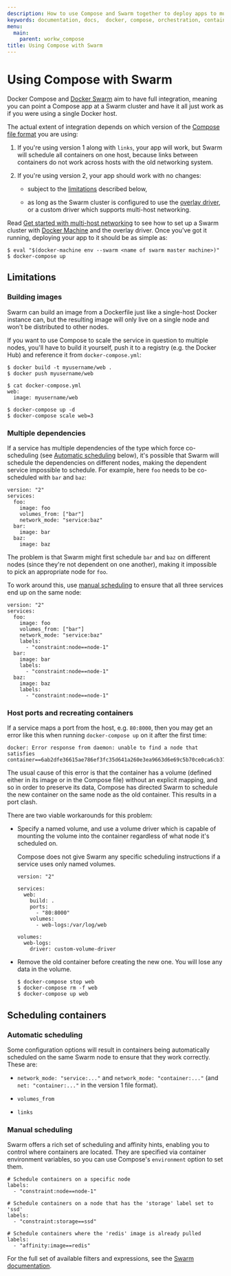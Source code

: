 ```yaml
---
description: How to use Compose and Swarm together to deploy apps to multi-host clusters
keywords: documentation, docs,  docker, compose, orchestration, containers, swarm
menu:
  main:
    parent: workw_compose
title: Using Compose with Swarm
---
```


# Using Compose with Swarm

Docker Compose and [Docker Swarm](/swarm/overview.md) aim to have full integration, meaning
you can point a Compose app at a Swarm cluster and have it all just work as if
you were using a single Docker host.

The actual extent of integration depends on which version of the [Compose file
format](compose-file.md#versioning) you are using:

1.  If you're using version 1 along with `links`, your app will work, but Swarm
    will schedule all containers on one host, because links between containers
    do not work across hosts with the old networking system.

2. If you're using version 2, your app should work with no changes:

    - subject to the [limitations](swarm.md#limitations) described below,

    - as long as the Swarm cluster is configured to use the [overlay driver](/engine/userguide/networking/dockernetworks/#an-overlay-network),
      or a custom driver which supports multi-host networking.

Read [Get started with multi-host networking](/engine/userguide/networking/get-started-overlay/) to see how to
set up a Swarm cluster with [Docker Machine](/machine/overview.md) and the overlay driver. Once you've got it running, deploying your app to it should be as simple as:

    $ eval "$(docker-machine env --swarm <name of swarm master machine>)"
    $ docker-compose up


## Limitations

### Building images

Swarm can build an image from a Dockerfile just like a single-host Docker
instance can, but the resulting image will only live on a single node and won't
be distributed to other nodes.

If you want to use Compose to scale the service in question to multiple nodes,
you'll have to build it yourself, push it to a registry (e.g. the Docker Hub)
and reference it from `docker-compose.yml`:

    $ docker build -t myusername/web .
    $ docker push myusername/web

    $ cat docker-compose.yml
    web:
      image: myusername/web

    $ docker-compose up -d
    $ docker-compose scale web=3

### Multiple dependencies

If a service has multiple dependencies of the type which force co-scheduling
(see [Automatic scheduling](swarm.md#automatic-scheduling) below), it's possible that
Swarm will schedule the dependencies on different nodes, making the dependent
service impossible to schedule. For example, here `foo` needs to be co-scheduled
with `bar` and `baz`:

    version: "2"
    services:
      foo:
        image: foo
        volumes_from: ["bar"]
        network_mode: "service:baz"
      bar:
        image: bar
      baz:
        image: baz

The problem is that Swarm might first schedule `bar` and `baz` on different
nodes (since they're not dependent on one another), making it impossible to
pick an appropriate node for `foo`.

To work around this, use [manual scheduling](swarm.md#manual-scheduling) to ensure that
all three services end up on the same node:

    version: "2"
    services:
      foo:
        image: foo
        volumes_from: ["bar"]
        network_mode: "service:baz"
        labels:
          - "constraint:node==node-1"
      bar:
        image: bar
        labels:
          - "constraint:node==node-1"
      baz:
        image: baz
        labels:
          - "constraint:node==node-1"

### Host ports and recreating containers

If a service maps a port from the host, e.g. `80:8000`, then you may get an
error like this when running `docker-compose up` on it after the first time:

    docker: Error response from daemon: unable to find a node that satisfies
    container==6ab2dfe36615ae786ef3fc35d641a260e3ea9663d6e69c5b70ce0ca6cb373c02.

The usual cause of this error is that the container has a volume (defined either
in its image or in the Compose file) without an explicit mapping, and so in
order to preserve its data, Compose has directed Swarm to schedule the new
container on the same node as the old container. This results in a port clash.

There are two viable workarounds for this problem:

-   Specify a named volume, and use a volume driver which is capable of mounting
    the volume into the container regardless of what node it's scheduled on.

    Compose does not give Swarm any specific scheduling instructions if a
    service uses only named volumes.

        version: "2"

        services:
          web:
            build: .
            ports:
              - "80:8000"
            volumes:
              - web-logs:/var/log/web

        volumes:
          web-logs:
            driver: custom-volume-driver

-   Remove the old container before creating the new one. You will lose any data
    in the volume.

        $ docker-compose stop web
        $ docker-compose rm -f web
        $ docker-compose up web


## Scheduling containers

### Automatic scheduling

Some configuration options will result in containers being automatically
scheduled on the same Swarm node to ensure that they work correctly. These are:

-   `network_mode: "service:..."` and `network_mode: "container:..."` (and
    `net: "container:..."` in the version 1 file format).

-   `volumes_from`

-   `links`

### Manual scheduling

Swarm offers a rich set of scheduling and affinity hints, enabling you to
control where containers are located. They are specified via container
environment variables, so you can use Compose's `environment` option to set
them.

    # Schedule containers on a specific node
    labels:
      - "constraint:node==node-1"

    # Schedule containers on a node that has the 'storage' label set to 'ssd'
    labels:
      - "constraint:storage==ssd"

    # Schedule containers where the 'redis' image is already pulled
    labels:
      - "affinity:image==redis"

For the full set of available filters and expressions, see the [Swarm
documentation](/swarm/scheduler/filter.md).